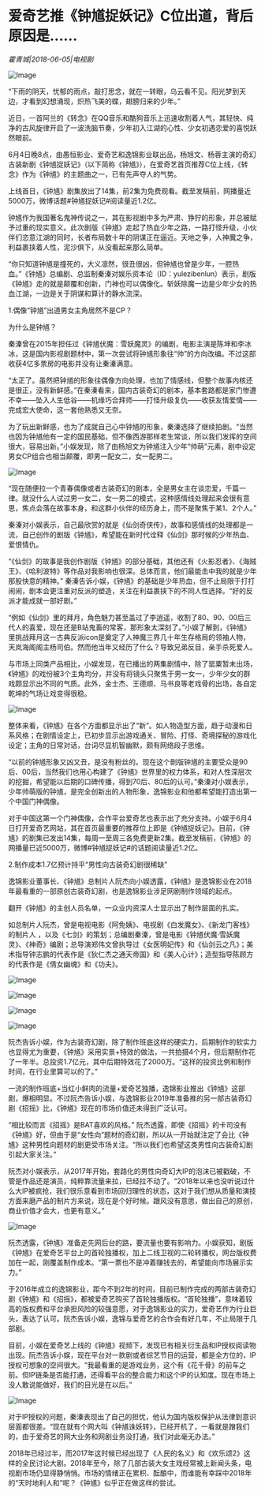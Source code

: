 # 爱奇艺推《钟馗捉妖记》C位出道，背后原因是……

*霍青城|2018-06-05|电视剧*

![Image](http://p9.pstatp.com/large/pgc-image/152821823598696e654297e)

“下雨的阴天，忧郁的雨点，敲打思念，就在一转眼，乌云看不见。阳光梦到天边，才看到幻想涌现，炽热飞美的蝶，翅膀归来的少年。”

近日，一首阿兰的《转念》在QQ音乐和酷狗音乐上迅速收割着人气，其轻快、纯净的古风旋律开启了一波洗脑节奏，少年初入江湖的心性、少女初遇恋爱的喜悦跃然眼前。

6月4日晚8点，由愚恒影业、爱奇艺和逸锦影业联出品，杨旭文、杨蓉主演的奇幻古装新剧《钟馗捉妖记》（以下简称《钟馗》），在爱奇艺首页推荐C位上线，《转念》作为《钟馗》的主题曲之一，已有先声夺人的气势。

上线首日，《钟馗》剧集放出了14集，前2集为免费观看。截至发稿前，网播量近5000万，微博话题#钟馗捉妖记#阅读量近1.2亿。

钟馗作为我国著名鬼神传说之一，其在影视剧中多为严肃、狰狞的形象，并总被赋予过重的现实意义。此次剧版《钟馗》走起了热血少年之路，一路打怪升级，小伙伴们恣意江湖的同时，长者布局数十年的阴谋正在逼近。天地之争，人神魔之争，利益裹挟着人性，泥沙俱下，从没看起来那么简单。

“你只知道钟馗是撞死的，大义凛然，很丑很凶，但钟馗也曾是少年，一腔热血。”《钟馗》总编剧、总监制秦溱对娱乐资本论（ID：yulezibenlun）表示，剧版《钟馗》走的就是颠覆和创新，门神也可以偶像化。斩妖除魔一边是少年少女的热血江湖，一边是关于阴谋和算计的静水流深。

1.偶像“钟馗”出道男女主角居然不是CP？

为什么是钟馗？

秦溱曾在2015年担任过《钟馗伏魔：雪妖魔灵》的编剧，电影主演是陈坤和李冰冰，这是国内影视剧题材中，第一次尝试将钟馗形象往“帅”的方向改编。不过这部收获4亿多票房的电影并没有让秦溱满意。

“太正了。虽然把钟馗的形象往偶像方向处理，也加了情感线，但整个故事内核还是很正，没有新鲜感。”在秦溱看来，国内古装奇幻的剧本，基本套路都是家门惨遭不幸——坠入人生低谷——机缘巧合拜师——打怪升级复仇——收获友情爱情——完成宏大使命，这一套他熟悉又无奈。

为了玩出新鲜感，也为了成就自己心中钟馗的形象，秦溱选择了继续拍剧。“当然也因为钟馗他有一定的国民基础，但不像西游那样老生常谈，所以我们发挥的空间很大，容易出新。”小娱发现，除了由杨旭文为钟馗注入少年“帅萌”元素，剧中设定男女CP组合也相当颠覆，即男一配女二，女一配男二。

![Image](http://p3.pstatp.com/large/pgc-image/1528218237708aa6be3bc74)

“现在随便拉一个青春偶像或者古装奇幻的剧本，全是男女主在谈恋爱，千篇一律。就没什么人试过男一女二，女一男二的模式，这种感情线处理起来会很有意思，焦点会落在故事本身，和这群小伙伴的经历身上，而不是聚焦于某1、2个人。”

秦溱对小娱表示，自己最欣赏的就是《仙剑奇侠传》，故事和感情线的处理都是一流，自己创作的剧版《钟馗》，希望能在新时代诠释《仙剑》那时候的少年热血、爱恨情仇。

“《仙剑》的故事是我创作剧版《钟馗》的部分基础，其他还有《火影忍者》、《海贼王》、《哈利波特》等作品对我影响也很深。总体而言，他们最能击中我的就是少年那股快意的精神。” 秦溱告诉小娱，《钟馗》的基础是少年热血，但不止局限于打打闹闹，剧本会更注重对反派的塑造，关注在利益裹挟下的不同人性选择。“好的反派才能成就一部好剧。”

“例如《仙剑》里的拜月，角色魅力甚至盖过了李逍遥，收割了80、90、00后三代人的喜爱，现在还是B站鬼畜的常客，那形象太深刻了。”小娱了解到，《钟馗》里挑战拜月这一古典反派icon是奠定了人神魔三界几十年生存格局的领袖人物，天岚海阁阁主杨司伯。然而他当年又经历了什么？导致兄弟反目，亲手杀死爱人。

与市场上同类产品相比，小娱发现，在已播出的两集剧情中，除了罂粟暂未出场，《钟馗》的戏份被3个主角均分，并没有将镜头只聚焦于男一女一，少年少女的群戏颇显示出不同的气质。此外，金士杰、王德顺、马书良等老戏骨的出场，各自定乾坤的气场让戏变得很稳。

![Image](http://p3.pstatp.com/large/pgc-image/15282182359267d3eaba44e)

整体来看，《钟馗》在各个方面都显示出了“新”。如人物造型方面，趋于动漫和日系风格；在剧情设定上，已初步显示出游戏通关、冒险、打怪、奇境探秘的游戏化设定；主角的日常对话，台词尽显机智幽默，颇有网络段子思维。

“以前的钟馗形象又凶又丑，是没有粉丝的。现在这个剧版钟馗的主要受众是90后、00后，当然我们也用心构建了《钟馗》世界里的权力体系，和对人性深层次的挖掘，希望能以后期的口碑传播，得到70后、80后的认可。”秦溱对小娱表示，少年帅萌版的钟馗，是完全创新出的人物形象，逸锦影业和他都希望能打造出第一个中国门神偶像。

对于中国这第一个门神偶像，合作平台爱奇艺也表示出了充分支持。小娱于6月4日打开爱奇艺网站，其在首页最重要的推荐位上即是《钟馗捉妖记》。目前，《钟馗》的剧集已发出14集，每周一至周三各免费更新2集。截至发稿前，《钟馗》的网播量已近5000万，微博#钟馗捉妖记#的话题阅读量近1.2亿。

2.制作成本1.7亿预计持平“男性向古装奇幻剧很稀缺”

逸锦影业董事长、《钟馗》总制片人阮杰向小娱透露，《钟馗》是逸锦影业在2018年最看重的一部原创古装奇幻剧，也是逸锦影业涉足网剧制作领域的起点。

翻开《钟馗》的主创人员名单，一众业内资深人士显示出了制作层面的扎实。

如总制片人阮杰，曾是电视电影《阿免姨》、电视剧《白发魔女》、《新龙门客栈》的制片人 ，以及《七剑》的策划；总编剧秦溱，曾是电影《钟馗伏魔·雪妖魔灵》、《神奇》编剧；总导演郑伟文曾执导过《女医明妃传》和《仙剑云之凡》；美术指导钟志鹏的代表作是《狄仁杰之通天帝国》和《美人心计》；造型指导陈顾方的代表作是《倩女幽魂》和《功夫》。

![Image](http://p9.pstatp.com/large/pgc-image/1528218235932ece0bd8c38)

![Image](http://p3.pstatp.com/large/pgc-image/15282182360524c4ddc8641)

![Image](http://p1.pstatp.com/large/pgc-image/1528218236307920570c73f)

![Image](http://p3.pstatp.com/large/pgc-image/1528218236466ea56c9acb4)

阮杰告诉小娱，作为古装奇幻剧，除了制作班底这样的硬实力，后期制作的软实力也显得尤为重要，《钟馗》采用实景+特效的做法，一共拍摄4个月，但后期制作花了一年半。总投资1.7亿元，其中后期特效花了2000万。“这样的投资比例和制作时间，在行业里算可以的了。”

一流的制作班底+当红小鲜肉的流量+爱奇艺独播，逸锦影业推出《钟馗》这部剧，爆相明显。不过阮杰告诉小娱，与逸锦影业2019年准备推的另一部古装奇幻剧《招摇》比，《钟馗》现在的市场价值还未得到广泛认可。

“相比较而言《招摇》是BAT喜欢的风格。” 阮杰透露，即使《招摇》的卡司没有《钟馗》好，但由于是“女性向”题材的奇幻剧，所以从一开始就注定了会比《钟馗》这种男性向题材的剧更受市场关注。“所以我们也希望这类男性向古装奇幻剧引起大家关注。”

阮杰对小娱表示，从2017年开始，套路化的男性向奇幻大IP的泡沫已被戳破，不管是作品还是演员，纯粹靠流量来拉，已经拉不动了。“2018年以来也没听说过什么大IP被疯抢，我们很乐意看到市场回归理性的状态，这对于我们想从质量和演技方面来磨产品的制片方来说，现在是个好时候。跟风没有意思，做出自己的原创，商业价值才会大，也更有意义。”

![Image](http://p1.pstatp.com/large/pgc-image/15282182365031417423531)

阮杰透露，《钟馗》准备走先网后台的路，要流量也要有影响力。小娱获知，剧版《钟馗》在爱奇艺平台上的首轮独播权，加上二线卫视的二轮转播权，网台版权费加在一起，刚覆盖制作成本。“第一票也不是冲着赚钱去的，希望能向市场展示实力。”

于2016年成立的逸锦影业，距今不到2年的时间，目前已制作完成的两部古装奇幻剧《钟馗》和《招摇》，都被爱奇艺购买了首轮独播版权。“首轮独播”，意味着较高的版权费和平台承担风险的较强意愿，对于逸锦影业的实力，爱奇艺作为行业巨头，表达了认可。阮杰告诉小娱，逸锦与爱奇艺的合作会有好几年，不止局限于几部剧。

目前，小娱在爱奇艺上线的《钟馗》视频下，发现已有相关衍生品和IP授权阅读物出现。阮杰告诉小娱，现在平台对一款剧或者综艺节目的运营，都是全方位的，IP授权可想象的空间很大。“我最看重的是游戏业务，这个有《花千骨》的前车之前。但IP链条是否能打通，还得看平台的整合能力和这个IP的认知度。现在市场上没人敢说能做好，我们的目光是在以后。”

![Image](http://p3.pstatp.com/large/pgc-image/15282182365439c7a252d3b)

对于IP授权的问题，秦溱表现出了自己的担忧，他认为国内版权保护从法律到意识层面都很差。“现在就有个网大叫《钟馗诛妖转》，已经开机了，一看就是蹭我们的，由于爱奇艺的网大业务和网剧业务没打通，我们对此毫无办法。”

2018年已经过半，而2017年这时候已经出现了《人民的名义》和《欢乐颂2》这样的全民讨论大剧。2018年至今，除了几部古装大女主戏经常被上新闻头条，电视剧市场仍显得静悄悄。市场的情绪正在累积、酝酿中，而谁能有幸踩中2018年的“天时地利人和”呢？《钟馗》似乎正在做这样的尝试。

